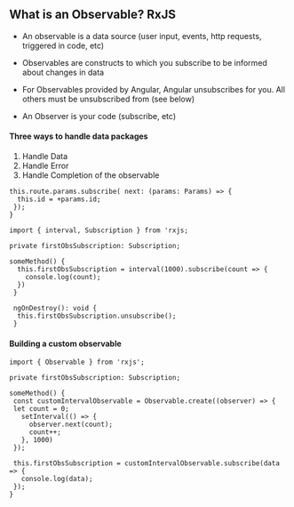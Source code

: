 ## What is an Observable? RxJS
- An observable is a data source (user input, events, http requests, triggered in code, etc)
- Observables are constructs to which you subscribe to be informed about changes in data
- For Observables provided by Angular, Angular unsubscribes for you. All others must be unsubscribed from (see below)

- An Observer is your code (subscribe, etc)

#### Three ways to handle data packages
1. Handle Data
2. Handle Error
3. Handle Completion of the observable

```
this.route.params.subscribe( next: (params: Params) => {
  this.id = +params.id;
 });
}
```
```
import { interval, Subscription } from 'rxjs;

private firstObsSubscription: Subscription;

someMethod() {
  this.firstObsSubscription = interval(1000).subscribe(count => {
    console.log(count);
  })
 }
 
 ngOnDestroy(): void {
  this.firstObsSubscription.unsubscribe();
 }
 ```
 #### Building a custom observable
 ```
 import { Observable } from 'rxjs';
 
 private firstObsSubscription: Subscription;
 
 someMethod() {
  const customIntervalObservable = Observable.create((observer) => {
  let count = 0;
    setInterval(() => {
      observer.next(count);
      count++;
    }, 1000)
  });
  
  this.firstObsSubscription = customIntervalObservable.subscribe(data => {
    console.log(data);
  });
 }
